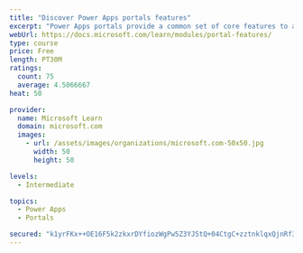 ```yaml
---
title: "Discover Power Apps portals features"
excerpt: "Power Apps portals provide a common set of core features to app makers to build powerful portal applications. Numerous Power Apps features map directly to Microsoft Dynamics 365 apps that are specific to particular business requirements and external audiences. Other Dynamics 365 applications, such as Marketing and Supply Chain Management, also use components of portals or alternate technologies."
webUrl: https://docs.microsoft.com/learn/modules/portal-features/
type: course
price: Free
length: PT30M
ratings:
  count: 75
  average: 4.5066667
heat: 50

provider:
  name: Microsoft Learn
  domain: microsoft.com
  images:
    - url: /assets/images/organizations/microsoft.com-50x50.jpg
      width: 50
      height: 50

levels:
  - Intermediate

topics:
  - Power Apps
  - Portals

secured: "k1yrFKx++OE16F5k2zkxrDYfiozWgPw5Z3YJStQ+04CtgC+zztnklqxQjnRf3cPLYeCTZBnQdxpkv5j/OPz+Cvvhp94uuH4rVSwGOpiEbjKC+K/7/YJB9J+Zx7kpZllbXjVwVxhfbkIcOWSuoi0q5uQhst3p3j/X8r8PruW/MxGzSXN8I8omptmcjDRhNLgtEO/OD+pSgXe4njJidevYg1nihHxq1RYLcxmJuZuEMX+wePeEgAur3eh5P0zZSlv1oW8Rb50nyCQRfG6SHs+0u9xGemhC7jfXjcgBMS6DpKxY8gM7kCkQZA1pvWw9jrChhim4ldv1yoWJhSsqhwkmOdoe7/HBgjEpthKEdOniVdRbfXvJtc5Fol7V3t40Ov+IidFdXsMT3kuISQXWK0xW1u5VtdgueG0WwiiTSV1E28o=;dtu/Vfl+T5+Lm+2YAVPDcA=="
---
```


